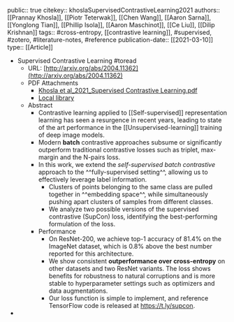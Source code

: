 public:: true
citekey:: khoslaSupervisedContrastiveLearning2021
authors:: [[Prannay Khosla]], [[Piotr Teterwak]], [[Chen Wang]], [[Aaron Sarna]], [[Yonglong Tian]], [[Phillip Isola]], [[Aaron Maschinot]], [[Ce Liu]], [[Dilip Krishnan]]
tags:: #cross-entropy, [[contrastive learning]], #supervised, #zotero, #literature-notes, #reference
publication-date:: [[2021-03-10]]
type:: [[Article]]

- Supervised Contrastive Learning #toread
	- URL: [http://arxiv.org/abs/2004.11362](http://arxiv.org/abs/2004.11362)
	- PDF Attachments
		- [Khosla et al_2021_Supervised Contrastive Learning.pdf](zotero://open-pdf/library/items/R4RFG4Z5)
		- [Local library](zotero://select/items/1_E5Y5MSGS)
	- Abstract
		- Contrastive learning applied to [[Self-supervised]] representation learning has seen a resurgence in recent years, leading to state of the art performance in the [[Unsupervised-learning]] training of deep image models.
		- Modern **batch** contrastive approaches subsume or significantly outperform traditional contrastive losses such as triplet, max-margin and the N-pairs loss.
		- In this work, we extend the _self-supervised batch contrastive_ approach to the ^^fully-supervised setting^^, allowing us to effectively leverage label information.
			- Clusters of points belonging to the same class are pulled together in ^^embedding space^^, while simultaneously pushing apart clusters of samples from different classes.
			- We analyze two possible versions of the supervised contrastive (SupCon) loss, identifying the best-performing formulation of the loss.
		- Performance
			- On ResNet-200, we achieve top-1 accuracy of 81.4% on the ImageNet dataset, which is 0.8% above the best number reported for this architecture.
			- We show consistent **outperformance over cross-entropy** on other datasets and two ResNet variants. The loss shows benefits for robustness to natural corruptions and is more stable to hyperparameter settings such as optimizers and data augmentations.
			- Our loss function is simple to implement, and reference TensorFlow code is released at https://t.ly/supcon.
-